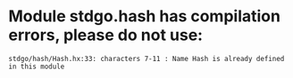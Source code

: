 # Module stdgo.hash has compilation errors, please do not use:
```
stdgo/hash/Hash.hx:33: characters 7-11 : Name Hash is already defined in this module

```

